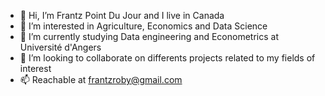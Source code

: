 - 👋 Hi, I’m Frantz Point Du Jour and I live in Canada
- 👀 I’m interested in Agriculture, Economics and Data Science
- 🌱 I’m currently studying Data engineering and Econometrics at Université d'Angers
- 💞️ I’m looking to collaborate on differents projects related to my fields of interest
- 📫 Reachable at frantzroby@gmail.com

<!---
frantz93/frantz93 is a ✨ special ✨ repository because its `README.md` (this file) appears on your GitHub profile.
You can click the Preview link to take a look at your changes.
--->
